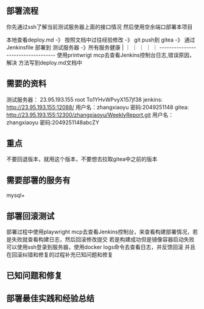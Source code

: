 ## 部署流程
你先通过ssh了解当前测试服务器上面的接口情况
然后使用空余端口部署本项目

本地查看deploy.md -》 按照文档中过往经验修改 -》 git push到 gitea -》 通过Jenkinsfile  部署到 测试服务器 -》所有服务健康    |
             ｜
             ｜                                                      ｜
             ｜                                                       ｜
             -----------------------------------  使用printwrigt mcp去查看Jenkins控制台日志,错误原因，解决 方法写到deploy.md文档中

## 需要的资料

测试服务器：
    23.95.193.155
    root  To1YHvWPvyX157jf38
jenkins:
    http://23.95.193.155:12088/
    用户名：zhangxiaoyu  密码:2049251148
gitea:  
    http://23.95.193.155:12300/zhangxiaoyu/WeeklyReport.git
    用户名：zhangxiaoyu  密码:2049251148abcZY

## 重点
不要回退版本，就用这个版本，不要想去拉取gitea中之前的版本

## 需要部署的服务有
mysql+

## 部署回滚测试
部署过程中使用playwright mcp去查看Jenkins控制台，来查看构建部署情况，若是失败就查看构建日志，然后回滚修改提交
若是构建成功但是镜像容器启动失败可以使用ssh登录到服务器，使用docker logs命令去查看日志，并反馈回滚
并且在回滚纠错和修复的过程补充已知问题和修复

## 已知问题和修复


## 部署最佳实践和经验总结